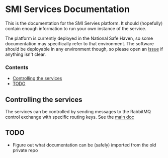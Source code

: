 
# SMI Services Documentation

This is the documentation for the SMI Servies platform. It should (hopefully) contain enough information to run your own instance of the service.

The platform is currently deployed in the National Safe Haven, so some documentation may specifically refer to that environment. The software should be deployable in any environment though, so please open an [issue](https://github.com/SMI/SmiServices/issues) if anything isn't clear.


### Contents

- [Controlling the services](#controlling-the-services)
- [TODO](#todo)


## Controlling the services

The services can be controlled by sending messages to the RabbitMQ control exchange with specific routing keys. See the [main doc](docs/control-queues.md)


## TODO

- Figure out what documentation can be (safely) imported from the old private repo
